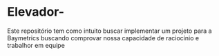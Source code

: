 # Elevador-
Este repositório tem como intuito buscar implementar um projeto para a Baymetrics buscando comprovar nossa capacidade de raciocínio e trabalhor em equipe
